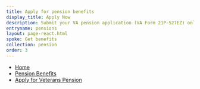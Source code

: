```yaml
---
title: Apply for pension benefits
display_title: Apply Now
description: Submit your VA pension application (VA Form 21P-527EZ) online now. Get step-by-step instructions, and consider signing in to save your in-progress application if you need to come back later to finish filling it out.
entryname: pensions
layout: page-react.html
spoke: Get benefits
collection: pension
order: 3
---
```

<nav aria-label="Breadcrumb" aria-live="polite" class="va-nav-breadcrumbs"
id="va-breadcrumbs">
  <ul class="row va-nav-breadcrumbs-list columns" id="va-breadcrumbs-list">
    <li><a href="/">Home</a></li>
    <li><a href="/pension/">Pension Benefits</a></li>
    <li><a aria-current="page" href="/pension/how-to-apply/">Apply for Veterans Pension</a></li>
  </ul>
</nav>
